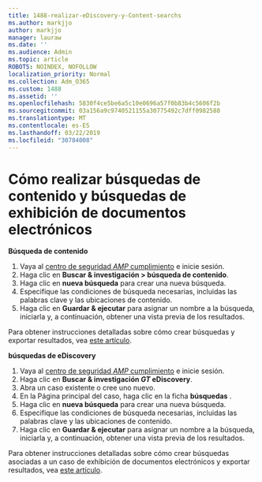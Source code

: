 ```yaml
---
title: 1488-realizar-eDiscovery-y-Content-searchs
ms.author: markjjo
author: markjjo
manager: lauraw
ms.date: ''
ms.audience: Admin
ms.topic: article
ROBOTS: NOINDEX, NOFOLLOW
localization_priority: Normal
ms.collection: Adm_O365
ms.custom: 1488
ms.assetid: ''
ms.openlocfilehash: 5830f4ce5be6a5c10e0696a57f0b83b4c5606f2b
ms.sourcegitcommit: 03a156a9c9740521155a30775492c7dff0982588
ms.translationtype: MT
ms.contentlocale: es-ES
ms.lasthandoff: 03/22/2019
ms.locfileid: "30784008"
---
```

# <a name="how-to-perform-content-searches-and-ediscovery-searches"></a>Cómo realizar búsquedas de contenido y búsquedas de exhibición de documentos electrónicos

**Búsqueda de contenido**

1. Vaya al [centro de seguridad _AMP_ cumplimiento](https://protection.office.com) e inicie sesión.
2. Haga clic en **Buscar & investigación > búsqueda de contenido**.
3. Haga clic en **nueva búsqueda** para crear una nueva búsqueda.
4. Especifique las condiciones de búsqueda necesarias, incluidas las palabras clave y las ubicaciones de contenido.  
5. Haga clic en **Guardar & ejecutar** para asignar un nombre a la búsqueda, iniciarla y, a continuación, obtener una vista previa de los resultados. 
 
Para obtener instrucciones detalladas sobre cómo crear búsquedas y exportar resultados, vea [este artículo](https://docs.microsoft.com/office365/securitycompliance/content-search).

**búsquedas de eDiscovery**

1. Vaya al [centro de seguridad _AMP_ cumplimiento](https://protection.office.com) e inicie sesión.
2. Haga clic en **Buscar & investigación _GT_ eDiscovery**.
3. Abra un caso existente o cree uno nuevo.
4. En la Página principal del caso, haga clic en la ficha **búsquedas** .  
5. Haga clic en **nueva búsqueda** para crear una nueva búsqueda.
6. Especifique las condiciones de búsqueda necesarias, incluidas las palabras clave y las ubicaciones de contenido.  
7. Haga clic en **Guardar & ejecutar** para asignar un nombre a la búsqueda, iniciarla y, a continuación, obtener una vista previa de los resultados.

Para obtener instrucciones detalladas sobre cómo crear búsquedas asociadas a un caso de exhibición de documentos electrónicos y exportar resultados, vea [este artículo](https://docs.microsoft.com/office365/securitycompliance/ediscovery-cases).